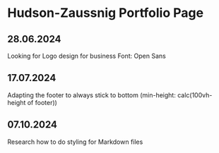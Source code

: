 # Hudson-Zaussnig Portfolio Page

## 28.06.2024
Looking for Logo design for business
Font: Open Sans

## 17.07.2024
Adapting the footer to always stick to bottom (min-height: calc(100vh-height of footer))

## 07.10.2024
Research how to do styling for Markdown files

